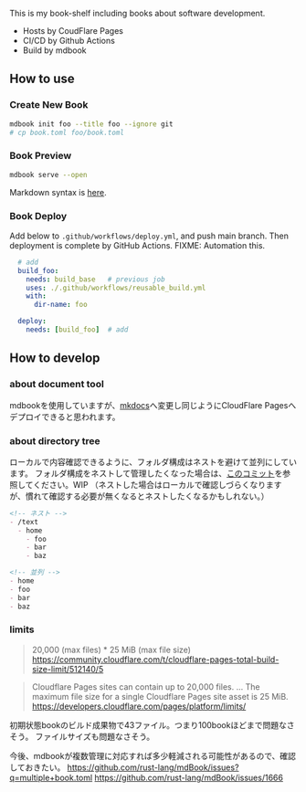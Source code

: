 This is my book-shelf including books about software development.

- Hosts by CoudFlare Pages
- CI/CD by Github Actions
- Build by mdbook

## How to use

### Create New Book

```bash
mdbook init foo --title foo --ignore git
# cp book.toml foo/book.toml
```


### Book Preview

```bash
mdbook serve --open
```

Markdown syntax is [here](https://rust-lang.github.io/mdBook/format/markdown.html).

### Book Deploy
Add below to `.github/workflows/deploy.yml`, and push main branch.
Then deployment is complete by GitHub Actions.
FIXME: Automation this.

```yml
  # add
  build_foo:
    needs: build_base   # previous job
    uses: ./.github/workflows/reusable_build.yml
    with:
      dir-name: foo

  deploy:
    needs: [build_foo]  # add
```

## How to develop

### about document tool
mdbookを使用していますが、[mkdocs](https://www.mkdocs.org/)へ変更し同じようにCloudFlare Pagesへデプロイできると思われます。

### about directory tree

ローカルで内容確認できるように、フォルダ構成はネストを避けて並列にしています。
フォルダ構成をネストして管理したくなった場合は、[このコミット](00ff17cc7cc16d9a824d69d16643b49b1bad88b4)を参照してください。WIP
（ネストした場合はローカルで確認しづらくなりますが、慣れて確認する必要が無くなるとネストしたくなるかもしれない。）

```md
<!-- ネスト -->
- /text
  - home
    - foo
    - bar
    - baz

<!-- 並列 -->
- home
- foo
- bar
- baz
```

### limits

> 20,000 (max files) * 25 MiB (max file size)
> https://community.cloudflare.com/t/cloudflare-pages-total-build-size-limit/512140/5

> Cloudflare Pages sites can contain up to 20,000 files.
> ...
> The maximum file size for a single Cloudflare Pages site asset is 25 MiB.
> https://developers.cloudflare.com/pages/platform/limits/

初期状態bookのビルド成果物で43ファイル。つまり100bookほどまで問題なさそう。
ファイルサイズも問題なさそう。

今後、mdbookが複数管理に対応すれば多少軽減される可能性があるので、確認しておきたい。
https://github.com/rust-lang/mdBook/issues?q=multiple+book.toml
https://github.com/rust-lang/mdBook/issues/1666
